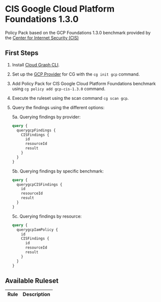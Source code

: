 # CIS Google Cloud Platform Foundations 1.3.0

Policy Pack based on the GCP Foundations 1.3.0 benchmark provided by the [Center for Internet Security (CIS)](https://www.cisecurity.org/benchmark/google_cloud_computing_platform/)

## First Steps

1. Install [Cloud Graph CLI](https://docs.cloudgraph.dev/quick-start).
2. Set up the [GCP Provider](https://www.npmjs.com/package/@cloudgraph/cg-provider-gcp) for CG with the `cg init gcp` command.
3. Add Policy Pack for CIS Google Cloud Platform Foundations benchmark using `cg policy add gcp-cis-1.3.0` command.
4. Execute the ruleset using the scan command `cg scan gcp`.
5. Query the findings using the different options:

   5a. Querying findings by provider:

   ```graphql
   query {
     querygcpFindings {
       CISFindings {
         id
         resourceId
         result
       }
     }
   }
   ```

   5b. Querying findings by specific benchmark:

   ```graphql
   query {
     querygcpCISFindings {
       id
       resourceId
       result
     }
   }
   ```

   5c. Querying findings by resource:

   ```graphql
   query {
     querygcpIamPolicy {
       id
       CISFindings {
         id
         resourceId
         result
       }
     }
   }
   ```

## Available Ruleset

| Rule           | Description                                                                                                                                                         |
| -------------- | ------------------------------------------------------------------------------------------------------------------------------------------------------------------- |
